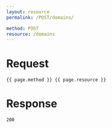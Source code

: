 ```yaml
---
layout: resource
permalink: /POST/domains/

method: POST
resource: /domains
---
```


# Request

~~~
{{ page.method }} {{ page.resource }}
~~~

# Response

~~~
200
~~~
